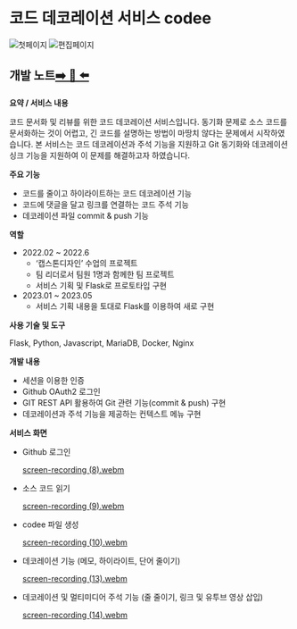 # 코드 데코레이션 서비스 codee

![첫페이지](https://github.com/otterlee9043/codee/assets/43086065/5ba2921b-6b7f-4530-8ec0-0eb5fc467ffd)
![편집페이지](https://github.com/otterlee9043/codee/assets/43086065/6c49225a-59fd-4a3c-abae-5c90fdb4b132)

## **개발 노트**[➡️ 📗 ⬅️](https://enormous-lime-c78.notion.site/Codee-c82de59e16694e5ea1d444fa87b6a0a8?pvs=4)

**요약 / 서비스 내용**

코드 문서화 및 리뷰를 위한 코드 데코레이션 서비스입니다. 동기화 문제로 소스 코드를 문서화하는 것이 어렵고, 긴 코드를 설명하는 방법이 마땅치 않다는 문제에서 시작하였습니다. 본 서비스는 코드 데코레이션과 주석 기능을 지원하고 Git 동기화와 데코레이션 싱크 기능을 지원하여 이 문제를 해결하고자 하였습니다. 

**주요 기능**

- 코드를 줄이고 하이라이트하는 코드 데코레이션 기능
- 코드에 댓글을 달고 링크를 연결하는 코드 주석 기능
- 데코레이션 파일 commit & push 기능

**역할**

- 2022.02 ~ 2022.6
    - ‘캡스톤디자인’ 수업의 프로젝트
    - 팀 리더로서 팀원 1명과 함께한 팀 프로젝트
    - 서비스 기획 및 Flask로 프로토타입 구현
- 2023.01 ~ 2023.05
    - 서비스 기획 내용을 토대로 Flask를 이용하여 새로 구현

**사용 기술 및 도구**

Flask, Python, Javascript, MariaDB, Docker, Nginx

**개발 내용**

- 세션을 이용한 인증
- Github OAuth2 로그인
- GIT REST API 활용하여 Git 관련 기능(commit & push) 구현
- 데코레이션과 주석 기능을 제공하는 컨텍스트 메뉴 구현

**서비스 화면**

- Github 로그인

    [screen-recording (8).webm](https://github.com/otterlee9043/codee/assets/43086065/ad206efb-76a6-4061-974b-9e806011cbce)

- 소스 코드 읽기

    [screen-recording (9).webm](https://github.com/otterlee9043/codee/assets/43086065/7776bf36-1699-4342-8b0e-343ffee0ea94)

- codee 파일 생성

    [screen-recording (10).webm](https://github.com/otterlee9043/codee/assets/43086065/db2ef689-cafb-4dbd-ae39-26ea6eb20d9d)
   
- 데코레이션 기능 (메모, 하이라이트, 단어 줄이기)

    [screen-recording (13).webm](https://github.com/otterlee9043/codee/assets/43086065/a097f9b6-dc7d-4782-908c-2529f44f9035)

- 데코레이션 및 멀티미디어 주석 기능 (줄 줄이기, 링크 및 유투브 영상 삽입)

    [screen-recording (14).webm](https://github.com/otterlee9043/codee/assets/43086065/faa73009-b940-4237-9a99-8a296456ec2d)
